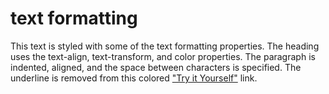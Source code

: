 

<div>
<h1>text formatting</h1>
<p>This text is styled with some of the text formatting properties. The heading uses the text-align, text-transform, and color properties.
The paragraph is indented, aligned, and the space between characters is specified. The underline is removed from this colored
<a target="_blank" href="tryit.asp?filename=trycss_text">"Try it Yourself"</a> link.</p>
</div>

</body>
</html>
